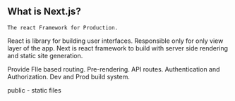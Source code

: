 ## What is Next.js?
    The react Framework for Production.

React is library for building user interfaces. Responsible only for only view layer of the app.
Next is react framework to build  with server side rendering and static site generation.

Provide FIle based routing.
Pre-rendering.
API routes.
Authentication and Authorization.
Dev and Prod build system.



public - static files